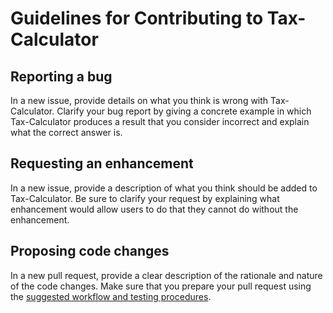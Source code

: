 Guidelines for Contributing to Tax-Calculator
=============================================

Reporting a bug
---------------
In a new issue, provide details on what you think is wrong with
Tax-Calculator.  Clarify your bug report by giving a concrete example
in which Tax-Calculator produces a result that you consider incorrect
and explain what the correct answer is.

Requesting an enhancement
-------------------------
In a new issue, provide a description of what you think should be added
to Tax-Calculator.  Be sure to clarify your request by explaining what
enhancement would allow users to do that they cannot do without the
enhancement.

Proposing code changes
----------------------
In a new pull request, provide a clear description of the rationale
and nature of the code changes.  Make sure that you prepare your pull
request using the [suggested workflow and testing
procedures](https://github.com/PSLmodels/Tax-Calculator/blob/master/WORKFLOW.md#tax-calculator-pull-request-workflow).
